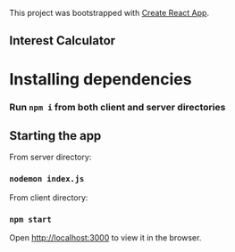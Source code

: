 This project was bootstrapped with [Create React App](https://github.com/facebookincubator/create-react-app).

## Interest Calculator


# Installing dependencies
### Run `npm i` from both client and server directories

## Starting the app
From server directory:
### `nodemon index.js`
From client directory:
### `npm start`

Open [http://localhost:3000](http://localhost:3000) to view it in the browser.
